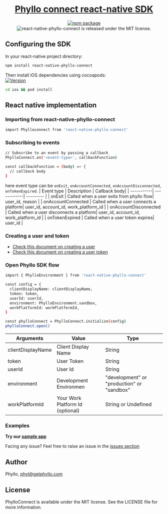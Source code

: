 <h1 align="center">
  <a href="https://docs.getphyllo.com/">
    Phyllo connect react-native SDK
  </a>
</h1>
<div align="center">

[![npm package](https://img.shields.io/npm/v/react-native-phyllo-connect.svg)](https://www.npmjs.com/package/react-native-phyllo-connect)
<img src="https://img.shields.io/badge/license-MIT-blue.svg" alt="react-native-phyllo-connect is released under the MIT license." />

</div>

## Configuring the SDK

In your react-native project directory:

```sh
npm install react-native-phyllo-connect
```

Then install iOS dependencies using cocoapods:\
[![Version](https://img.shields.io/cocoapods/v/PhylloConnect.svg?style=flat)](http://cocoadocs.org/docsets/PhylloConnect)

```sh
cd ios && pod install
```

## React native implementation

### Importing from react-native-phyllo-connect

```sh
import Phylloconnect from 'react-native-phyllo-connect'
```

### Subscribing to events

```sh
// Subscribe to an event by passing a callback
PhylloConnect.on('<event-type>', callbackFunction)

const callbackFunction = (body) => {
  // callback body
}
```

here event type can be `onExit`, `onAccountConnected`, `onAccountDisconnected`, `onTokenExpired`.
| Event type | Description | Callback body|
| -----------| ------------| --------- |
| onExit | Called when a user exits from phyllo flow| user_id, reason |
| onAccountConnected | Called when a user connects a platform| user_id, account_id, work_platform_id |
| onAccountDisconnected | Called when a user disconnects a platform| user_id, account_id, work_platform_id |
| onTokenExpired | Called when a user token expires| user_id |

### Creating a user and token

- [Check this document on creating a user](https://docs.getphyllo.com/docs/api-reference/b3A6MTQwNjEzNzY-create-a-user)
- [Check this document on creating a user token](https://docs.getphyllo.com/docs/api-reference/b3A6MTQwNjEzNzc-create-an-sdk-token)

### Open Phyllo SDK flow

```sh
import { PhylloEnvironment } from 'react-native-phyllo-connect'

const config = {
  clientDisplayName: clientDisplayName,
  token: token,
  userId: userId,
  environment: PhylloEnvironment.sandbox,
  workPlatformId: workPlatformId,
}

const phylloConnect = PhylloConnect.initialize(config)
phylloConnect.open()
```

| Arguments         | Value                            | Type                                       |
| ----------------- | -------------------------------- | ------------------------------------------ |
| clientDisplayName | Client Display Name              | String                                     |
| token             | User Token                       | String                                     |
| userId            | User Id                          | String                                     |
| environment       | Development Environmen           | "development" or "production" or "sandbox" |
| workPlatformId    | Your Work Platform Id (optional) | String or Undefined                        |

### Examples

<b>Try our [sample app](https://github.com/getphyllo/phyllo-connect-reactnative/tree/release-v0.0.1/example)
</b>

Facing any issue? Feel free to raise an issue in the [issues section](<(https://github.com/getphyllo/phyllo-connect-reactnative/issues)>)

## Author

Phyllo, phyl@getphyllo.com

## License

PhylloConnect is available under the MIT license. See the LICENSE file for more information.
